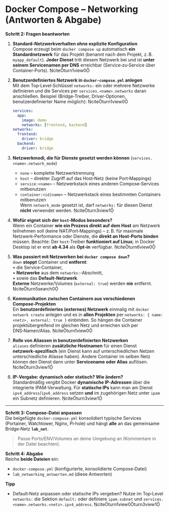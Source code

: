 # Docker Compose – Networking (Antworten & Abgabe)

**Schritt 2: Fragen beantworten**

1) **Standard‑Netzwerkverhalten ohne explizite Konfiguration**  
   Compose erzeugt beim `docker compose up` automatisch **ein Standardnetzwerk** für das Projekt (benannt nach dem Projekt, z. B. `myapp_default`). **Jeder Dienst** tritt diesem Netzwerk bei und ist **unter seinem Servicenamen per DNS** erreichbar (Service‑zu‑Service über Container‑Ports). citeturn1view0

2) **Benutzerdefiniertes Netzwerk in `docker-compose.yml` anlegen**  
   Mit dem Top‑Level‑Schlüssel `networks:` ein oder mehrere Netzwerke definieren und die Services per `services.<name>.networks` daran anschließen. Beispiel (Bridge‑Treiber, Driver‑Optionen, benutzerdefinierter Name möglich): citeturn1view0
   ```yaml
   services:
     app:
       image: demo
       networks: [frontend, backend]
   networks:
     frontend:
       driver: bridge
     backend:
       driver: bridge
   ```

3) **Netzwerkmodi, die für Dienste gesetzt werden können** (`services.<name>.network_mode`)  
   - `none` – komplette Netzwerktrennung  
   - `host` – direkter Zugriff auf das Host‑Netz (keine Port‑Mappings)  
   - `service:<name>` – Netzwerkstack eines anderen Compose‑Services mitbenutzen  
   - `container:<id|name>` – Netzwerkstack eines bestimmten Containers mitbenutzen  
   Wenn `network_mode` gesetzt ist, darf `networks:` für diesen Dienst **nicht** verwendet werden. citeturn3view1

4) **Wofür eignet sich der `host`‑Modus besonders?**  
   Wenn ein Container **wie ein Prozess direkt auf dem Host** am Netzwerk teilnehmen soll (keine NAT/Port‑Mappings) – z. B. für maximale Netzwerk‑Performance oder Dienste, die **direkt an Host‑Ports binden** müssen. Beachte: Der `host`‑Treiber **funktioniert auf Linux**; in Docker Desktop ist er erst **ab 4.34** als **Opt‑in** verfügbar. citeturn6view0

5) **Was passiert mit Netzwerken bei `docker compose down`?**  
   `down` **stoppt** Container und **entfernt**:  
   • die Service‑Container,  
   • **Netzwerke** aus dem `networks:`‑Abschnitt,  
   • sowie das **Default‑Netzwerk**.  
   **Externe** Netzwerke/Volumes (`external: true`) werden **nie** entfernt. citeturn5search0

6) **Kommunikation zwischen Containern aus verschiedenen Compose‑Projekten**  
   Ein **benutzerdefiniertes (externes) Netzwerk** einmalig mit `docker network create` anlegen und es in **allen Projekten** per `networks: { name: <netz>, external: true }` einbinden. So hängen die Container projektübergreifend im gleichen Netz und erreichen sich per DNS‑Namen/Alias. citeturn1view0

7) **Rolle von Aliassen in benutzerdefinierten Netzwerken**  
   `aliases` definieren **zusätzliche Hostnamen** für einen Dienst **netzwerk‑spezifisch** (ein Dienst kann auf unterschiedlichen Netzen unterschiedliche Aliasse haben). Andere Container im selben Netz können den Dienst dann unter **Servicename oder Alias** auflösen. citeturn3view1

8) **IP‑Vergabe: dynamisch oder statisch? Wie ändern?**  
   Standardmäßig vergibt Docker **dynamische IP‑Adressen** über die integrierte IPAM‑Verwaltung. Für **statische IPs** kann man am Dienst `ipv4_address`/`ipv6_address` setzen **und** im zugehörigen Netz unter `ipam` ein Subnetz definieren. citeturn3view1

---

**Schritt 3: Compose‑Datei anpassen**  
Die beigefügte `docker-compose.yml` konsolidiert typische Services (Portainer, Watchtower, Nginx, Pi‑hole) und hängt **alle** an das gemeinsame Bridge‑Netz **`lab_net`**.  
> Passe Ports/ENV/Volumes an deine Umgebung an (Kommentare in der Datei beachten).

**Schritt 4: Abgabe**  
Reiche **beide Dateien** ein:  
- `docker-compose.yml` (konfigurierte, konsolidierte Compose‑Datei)  
- `lab_networking_antworten.md` (diese Antworten)  

**Tipp**  
- Default‑Netz anpassen oder statische IPs vergeben? Nutze im Top‑Level `networks:` die Sektion `default:` oder definiere `ipam.subnet` und `services.<name>.networks.<netz>.ipv4_address`. citeturn1view0turn3view1
